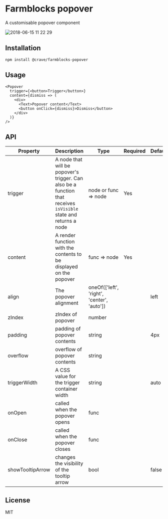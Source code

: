 # Farmblocks popover

A customisable popover component

![2018-06-15 11 22 29](https://user-images.githubusercontent.com/17936244/41473024-777bf420-708e-11e8-9317-c2147449842a.gif)

## Installation

```
npm install @crave/farmblocks-popover
```

## Usage

```
<Popover
  trigger={<button>Trigger</button>}
  content={dismiss => (
    <div>
      <Text>Popover content</Text>
      <button onClick={dismiss}>Dismiss</button>
    </div>
  )}
/>
```

## API

| Property         | Description                                                                                                      | Type                                       | Required | Default |
| ---------------- | ---------------------------------------------------------------------------------------------------------------- | ------------------------------------------ | -------- | ------- |
| trigger          | A node that will be popover's trigger. Can also be a function that receives `isVisible` state and returns a node | node or func => node                       | Yes      |         |
| content          | A render function with the contents to be displayed on the popover                                               | func => node                               | Yes      |         |
| align            | The popover alignment                                                                                            | oneOf(['left', 'right', 'center', 'auto']) |          | left    |
| zIndex           | zIndex of popover                                                                                                | number                                     |          |         |
| padding          | padding of popover contents                                                                                      | string                                     |          | 4px     |
| overflow         | overflow of popover contents                                                                                     | string                                     |          |         |
| triggerWidth     | A CSS value for the trigger container width                                                                      | string                                     |          | auto    |
| onOpen           | called when the popover opens                                                                                    | func                                       |          |         |
| onClose          | called when the popover closes                                                                                   | func                                       |          |         |
| showTooltipArrow | changes the visibility of the tooltip arrow                                                                      | bool                                       |          | false   |

## License

MIT
